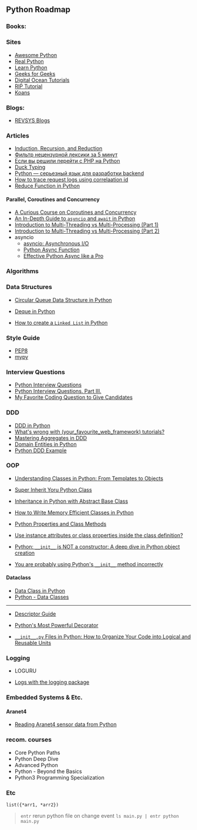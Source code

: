 ## Python Roadmap


### Books:


### Sites
- [Awesome Python](https://github.com/vinta/awesome-python)
- [Real Python](https://realpython.com/learning-paths/)
- [Learn Python](https://github.com/MrBlaise/learnpython)
- [Geeks for Geeks](https://www.geeksforgeeks.org/python-programming-language/)
- [Digital Ocean Tutorials](https://www.digitalocean.com/community/tutorials)
- [RIP Tutorial](https://riptutorial.com/python)
- [Koans](https://github.com/gregmalcolm/python_koans)


### Blogs:
- [REVSYS Blogs](https://www.revsys.com/tidbits/)


### Articles
- [Induction, Recursion, and Reduction](https://marquis08.github.io/pythonalgorithms/chapter4-part1/)
- [Фильтр нецензурной лексики за 5 минут](https://habr.com/ru/sandbox/145868/)
- [Если вы решили перейти с PHP на Python](https://habr.com/ru/company/lesta_studio/blog/221035/)
- [Duck Typing](https://en.wikipedia.org/wiki/Duck_typing)
- [Python — серьезный язык для разработки backend](https://habr.com/ru/companies/raiffeisenbank/articles/593047/)
- [How to trace request logs using correlaation id](https://dddinpython.com/index.php/2021/09/02/request-logging-how-to/)
- [Reduce Function in Python](https://www.scaler.com/topics/reduce-function-in-python/)

#### Parallel, Coroutines and Concurrency
- [A Curious Course on Coroutines and Concurrency](https://www.dabeaz.com/coroutines/)
- [An In-Depth Guide to `asyncio` and `await` in Python](https://medium.com/@danielwume/an-in-depth-guide-to-asyncio-and-await-in-python-059c3ecc9d96)
- [Introduction to Multi-Threading vs Multi-Processing (Part 1)](https://medium.com/@jonathantan12/multi-threading-vs-multi-processing-with-python-examples-e56d71b2ed69)
- [Introduction to Multi-Threading vs Multi-Processing (Part 2)](https://medium.com/@jonathantan12/introduction-to-multi-threading-and-multi-processing-in-python-part-2-0d23428871cb)
- asyncio
    - [asyncio: Asynchronous I/O](https://docs.python.org/3/library/asyncio.html)
    - [Python Async Function](https://blog.finxter.com/python-async-function/)
    - [Effective Python Async like a Pro](https://guicommits.com/effective-python-async-like-a-pro/)








### Algorithms



### Data Structures
- [Circular Queue Data Structure in Python](https://medium.com/@fhuseynov803/circular-queue-data-structure-in-python-49bfc78c805a)
- [Deque in Python](https://www.geeksforgeeks.org/deque-in-python/)

- [How to create a `Linked List` in Python](https://www.educative.io/answers/how-to-create-a-linked-list-in-python)

### Style Guide
- [PEP8](https://peps.python.org/pep-0008/)
- [mypy](https://mypy-lang.org/)


### Interview Questions
- [Python Interview Questions](https://adevait.com/python/interview-questions)
- [Python Interview Questions. Part III.](https://luminousmen.com/post/python-interview-questions-senior)
- [My Favorite Coding Question to Give Candidates](https://carloarg02.medium.com/my-favorite-coding-question-to-give-candidates-17ea4758880c)



### DDD
- [DDD in Python](https://dddinpython.com/)
- [What's wrong with (your_favourite_web_framework) tutorials?](https://dddinpython.com/index.php/2021/05/28/whats-wrong-with-your_favourite_framework-tutorials/)
- [Mastering Aggregates in DDD](https://dddinpython.com/index.php/2023/12/05/mastering-aggregates/)
- [Domain Entities in Python](https://dddinpython.com/index.php/2022/07/22/entities/)
- [Python DDD Example](https://github.com/pgorecki/python-ddd)





### OOP
- [Understanding Classes in Python: From Templates to Objects](https://medium.com/@noransaber685/understanding-classes-in-python-from-templates-to-objects-8fa920aad3a1)
- [Super Inherit Yoru Python Class](https://elfi-y.medium.com/super-inherit-your-python-class-196369e3377a)
- [Inheritance in Python with Abstract Base Class](https://elfi-y.medium.com/inheritance-in-python-with-abstract-base-class-abc-5e3b8e910e5e)

- [How to Write Memory Efficient Classes in Python](https://towardsdatascience.com/how-to-write-memory-efficient-classes-in-python-beb90811abfa)

- [Python Properties and Class Methods](https://elfi-y.medium.com/python-properties-and-class-methods-a6c7ad69b0f1)

- [Use instance attributes or class properties inside the class definition?](https://discuss.python.org/t/use-instance-attributes-or-class-properties-inside-the-class-definition/13290)


- [Python: `__init__` is NOT a constructor: A deep dive in Python object creation](https://towardsdatascience.com/python-init-is-not-a-constructor-a-deep-dive-in-python-object-creation-9134d971e334)
- [You are probably using Python's `__init__` method incorrectly](https://medium.com/@cautaerts/you-are-abusing-the-init-method-db5ec7fb3df)

#### Dataclass
- [Data Class in Python](https://awstip.com/data-class-in-python-7aadc0464002)
- [Python - Data Classes](https://blog.stackademic.com/python-data-classes-62ce5a190728)






---------------------

- [Descriptor Guide](https://docs.python.org/3/howto/descriptor.html)
- [Python's Most Powerful Decorator](https://towardsdatascience.com/pythons-most-powerful-decorator-6bc39e6a8dd8)


- [`__init__.py` Files in Python: How to Organize Your Code into Logical and Reusable Units](https://python.plainenglish.io/init-files-in-python-how-to-organize-your-code-into-logical-and-reusable-units-1f4c7c31d4f7)









### Logging
- LOGURU

- [Logs with the logging package](https://blog.stackademic.com/python-logs-with-the-logging-package-0ea3a033607f)



### Embedded Systems & Etc.
#### Aranet4
- [Reading Aranet4 sensor data from Python](https://davidhamann.de/2023/02/05/reading-aranet4-sensor-data-from-python/)


### recom. courses
- Core Python Paths
- Python Deep Dive
- Advanced Python
- Python - Beyond the Basics
- Python3 Programming Specialization



### Etc
`list({*arr1, *arr2})`


> `entr` rerun python file on change event
`ls main.py | entr python main.py`



